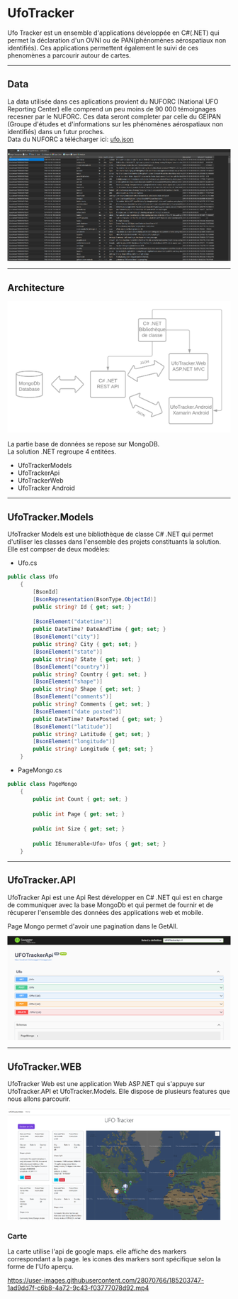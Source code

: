 # UfoTracker

Ufo Tracker est un ensemble d'applications développée en C#(.NET) qui permet la déclaration d'un OVNI ou de PAN(phénomènes aérospatiaux non identifiés).
Ces applications permettent également le suivi de ces phenomènes a parcourir autour de cartes.

---

## Data

La data utilisée dans ces aplications provient du NUFORC (National UFO Reporting Center) elle comprend un peu moins de 90 000 témoignages recesner par le NUFORC. Ces data seront completer par celle du GEIPAN (Groupe d'études et d'informations sur les phénomènes aérospatiaux non identifiés) dans un futur proches.<br>
Data du NUFORC a télécharger ici:  [ufo.json](ufo.json)

![DataNavicat](ImgForDoc/data_navicat.png)

--- 
## Architecture

![ArchitectureUfotracker](ImgForDoc/Architecture_UfoTracker.png)

La partie base de données se repose sur MongoDB.<br> 
La solution .NET regroupe 4 entitées. 
- UfoTrackerModels
- UfoTrackerApi
- UfoTrackerWeb
- UfoTracker Android
--- 


## UfoTracker.Models

UfoTracker Models est une bibliothèque de classe C# .NET qui permet d'utiliser les classes dans l'ensemble des projets constituants la solution. 
Elle est compser de deux modèles:
- Ufo.cs

``` C#
public class Ufo
    {
        [BsonId]
        [BsonRepresentation(BsonType.ObjectId)]
        public string? Id { get; set; }

        [BsonElement("datetime")]
        public DateTime? DateAndTime { get; set; }
        [BsonElement("city")]
        public string? City { get; set; }
        [BsonElement("state")]
        public string? State { get; set; }
        [BsonElement("country")]
        public string? Country { get; set; }
        [BsonElement("shape")]
        public string? Shape { get; set; }
        [BsonElement("comments")]
        public string? Comments { get; set; }
        [BsonElement("date posted")]
        public DateTime? DatePosted { get; set; }
        [BsonElement("latitude")]
        public string? Latitude { get; set; }
        [BsonElement("longitude")]
        public string? Longitude { get; set; }
    }
```
- PageMongo.cs
``` C#
public class PageMongo
    {
        public int Count { get; set; }

        public int Page { get; set; }

        public int Size { get; set; }

        public IEnumerable<Ufo> Ufos { get; set; }
    }
```

--- 
## UfoTracker.API

UfoTracker Api est une Api Rest développer en C# .NET qui est en charge de communiquer avec la base MongoDb et qui permet de fournir et de récuperer l'ensemble des données des applications web et mobile.

Page Mongo permet d'avoir une pagination dans le GetAll.

![Api](ImgForDoc/API.png)

--- 
## UfoTracker.WEB

UfoTracker Web est une application Web ASP.NET qui s'appuye sur UfoTracker.API et UfoTracker.Models. Elle dispose de plusieurs features que nous allons parcourir.

![Web_Home](ImgForDoc/Web_Home.png)

### Carte 
La carte utilise l'api de google maps. elle affiche des markers correspondant a la page. 
les icones des markers sont spécifique selon la forme de l'Ufo aperçu. 

https://user-images.githubusercontent.com/28070766/185203747-1ad9dd7f-c6b8-4a72-9c43-f03777078d92.mp4




